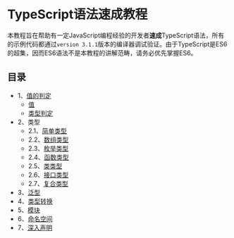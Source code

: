 # TypeScript语法速成教程

本教程旨在帮助有一定JavaScript编程经验的开发者**速成**TypeScript语法，所有的示例代码都通过`version 3.1.1`版本的编译器调试验证。由于TypeScript是ES6的超集，因而ES6语法不是本教程的讲解范畴，请务必优先掌握ES6。

## 目录

- 1、[值的判定](值的判定.md)
  - [值](值的判定.md#值)
  - [类型判定](值的判定.md#类型判定)
- 2、类型
  - 2.1、[简单类型](类型/简单类型.md)
  - 2.2、[数组类型](类型/数组类型.md)
  - 2.3、[枚举类型](类型/枚举类型.md)
  - 2.4、[函数类型](类型/函数类型.md)
  - 2.5、[类类型](类型/类类型.md)
  - 2.6、[接口类型](类型/接口类型.md)
  - 2.7、[复合类型](类型/复合类型.md)
- 3、[泛型](泛型.md)
- 4、[类型转换](类型转换.md)
- 5、[模块](模块.md)
- 6、[命名空间](命名空间.md)
- 7、[深入声明](深入声明.md)
